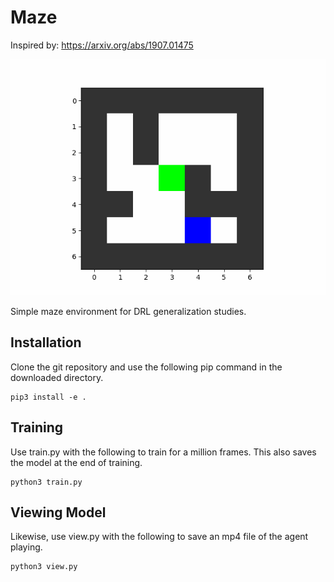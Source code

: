 # Maze

Inspired by: https://arxiv.org/abs/1907.01475

![Alt Text](./maze_train_folder/maze.gif)

Simple maze environment for DRL generalization studies.

## Installation

Clone the git repository and use the following pip command in the downloaded directory.

```
pip3 install -e .
```

## Training

Use train.py with the following to train for a million frames. This also saves the model at the end of training.

```
python3 train.py
```

## Viewing Model

Likewise, use view.py with the following to save an mp4 file of the agent playing.

```
python3 view.py
